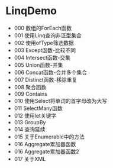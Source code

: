 # LinqDemo
* 000 数组的ForEach函数
* 001 使用Linq查询非泛型集合
* 002 使用ofType筛选数据
* 003 Except函数-比较不同
* 004 Intersect函数-交集
* 005 Union函数-并集
* 006 Concat函数-合并多个集合
* 007 Distinct函数-移除重复
* 008 聚合函数
* 009 Contains
* 010 使用Select将单词的首字母改为大写
* 011 SelectMany函数
* 012 使用let关键字
* 013 GroupBy
* 014 查询延续
* 015 关于Enumerable中的方法
* 016 Aggregate累加器函数
* 016 Aggregate累加器函数2
* 017 关于XML